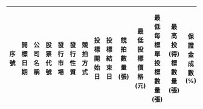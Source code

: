 | 序號 | 開標日期 | 公司名稱 | 股票代號 | 發行市場 | 發行性質 | 競拍方式 | 投標開始日 | 投標結束日 | 競拍數量(張) | 最低投標價格(元) | 最低每標單投標數量(張) | 最高投(得)標數量(張) | 保證金成數(%) | 每一投標單投標處理費(元) | 撥券日期(上市、上櫃日期) | 主辦券商 | 得標總金額(元) | 得標手續費率(%) | 總合格件 | 合格投標數量(張) | 最低得標價格(元) | 最高得標價格(元) | 得標加權平均價格(元) | 承銷價格(元) | 取消競價拍賣(流標或取消) |
| -- | ---- | ---- | ---- | ---- | ---- | ---- | ----- | ----- | ------- | --------- | ------------ | ------------ | -------- | ------------- | ------------- | ---- | -------- | --------- | ---- | --------- | --------- | --------- | ----------- | ------- | ------------- |

